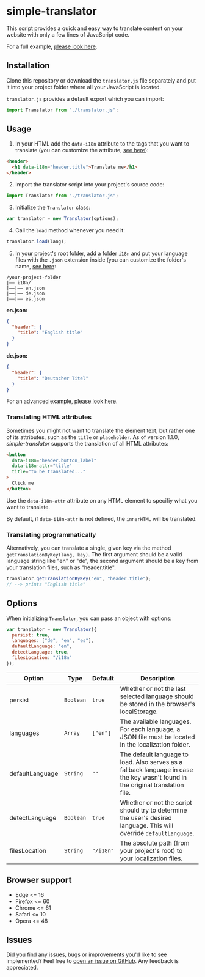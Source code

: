 # simple-translator

This script provides a quick and easy way to translate content on your website with only a few lines of JavaScript code.

For a full example, [please look here](https://codesandbox.io/s/i18n-example-ipfeu?fontsize=14).

## Installation

Clone this repository or download the `translator.js` file separately and put it into your project folder where all your JavaScript is located.

`translator.js` provides a default export which you can import:

```js
import Translator from "./translator.js";
```

## Usage

1. In your HTML add the `data-i18n` attribute to the tags that you want to translate (you can customize the attribute, [see here](https://sad.de)):

```html
<header>
  <h1 data-i18n="header.title">Translate me</h1>
</header>
```

2. Import the translator script into your project's source code:

```js
import Translator from "./translator.js";
```

3. Initialize the `Translator` class:

```js
var translator = new Translator(options);
```

4. Call the `load` method whenever you need it:

```js
translator.load(lang);
```

5. In your project's root folder, add a folder `i18n` and put your language files with the `.json` extension inside (you can customize the folder's name, [see here](https://sad.de):

```
/your-project-folder
|–– i18n/
|––|–– en.json
|––|–– de.json
|––|–– es.json
```

**en.json:**

```json
{
  "header": {
    "title": "English title"
  }
}
```

**de.json:**

```json
{
  "header": {
    "title": "Deutscher Titel"
  }
}
```

For an advanced example, [please look here](https://codesandbox.io/s/i18n-example-ipfeu?fontsize=14).

### Translating HTML attributes

Sometimes you might not want to translate the element text, but rather one of its attributes, such as the `title` or `placeholder`. As of version 1.1.0,
_simple-translator_ supports the translation of all HTML attributes:

```html
<button
  data-i18n="header.button_label"
  data-i18n-attr="title"
  title="to be translated..."
>
  Click me
</button>
```

Use the `data-i18n-attr` attribute on any HTML element to specifiy what you want to translate.

By default, if `data-i18n-attr` is not defined, the `innerHTML` will be translated.

### Translating programmatically

Alternatively, you can translate a single, given key via the method `getTranslationByKey(lang, key)`. The first argument should be a valid language string like "en" or "de", the second argument should be a key from your translation files, such as "header.title".

```js
translator.getTranslationByKey("en", "header.title");
// --> prints "English title"
```

## Options

When initializing `Translator`, you can pass an object with options:

```js
var translator = new Translator({
  persist: true,
  languages: ["de", "en", "es"],
  defaultLanguage: "en",
  detectLanguage: true,
  filesLocation: "/i18n"
});
```

| Option          | Type      | Default   | Description                                                                                                                     |
| --------------- | --------- | --------- | ------------------------------------------------------------------------------------------------------------------------------- |
| persist         | `Boolean` | `true`    | Whether or not the last selected language should be stored in the browser's localStorage.                                       |
| languages       | `Array`   | `["en"]`  | The available languages. For each language, a JSON file must be located in the localization folder.                             |
| defaultLanguage | `String`  | `""`      | The default language to load. Also serves as a fallback language in case the key wasn't found in the original translation file. |
| detectLanguage  | `Boolean` | `true`    | Whether or not the script should try to determine the user's desired language. This will override `defaultLanguage`.            |
| filesLocation   | `String`  | `"/i18n"` | The absolute path (from your project's root) to your localization files.                                                        |

## Browser support

- Edge <= 16
- Firefox <= 60
- Chrome <= 61
- Safari <= 10
- Opera <= 48

## Issues

Did you find any issues, bugs or improvements you'd like to see implemented? Feel free to [open an issue on GitHub](https://github.com/andreasremdt/simple-translator/issues). Any feedback is appreciated.
